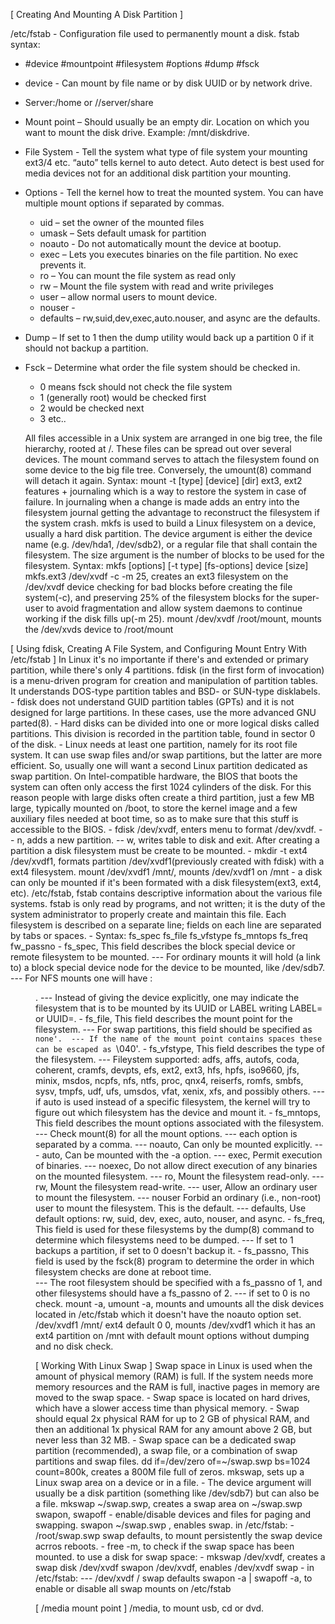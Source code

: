 
[ Creating And Mounting A Disk Partition ]

/etc/fstab - Configuration file used to permanently mount a disk.
fstab syntax:
- #device #mountpoint #filesystem #options #dump #fsck

- device - Can mount by file name or by disk UUID or by network drive.
- Server:/home or //server/share
- Mount point – Should usually be an empty dir. Location on which you want to mount the disk drive. Example: /mnt/diskdrive.
- File System - Tell the system what type of file system your mounting ext3/4 etc. “auto” tells kernel to auto detect. Auto detect is best used for media devices not for an additional disk partition your mounting.
- Options - Tell the kernel how to treat the mounted system. You can have multiple mount options if separated by commas.
    - uid – set the owner of the mounted files
    - umask – Sets default umask for partition
    - noauto - Do not automatically mount the device at bootup.
    - exec – Lets you executes binaries on the file partition. No exec prevents it.
    - ro – You can mount the file system as read only
    - rw – Mount the file system with read and write privileges
    - user – allow normal users to mount device.
    - nouser -
    - defaults – rw,suid,dev,exec,auto.nouser, and async are the defaults.
- Dump – If set to 1 then the dump utility would back up a partition 0 if it should not backup a partition.
- Fsck – Determine what order the file system should be checked in.
    - 0 means fsck should not check the file system
    - 1 (generally root) would be checked first
    - 2 would be checked next
    - 3 etc..

    All  files  accessible  in a Unix system are arranged in one big tree, the file hierarchy, rooted at /.  These files can be spread out over several devices. The mount command serves to attach the filesystem found on some device to the big  file  tree.  Conversely,  the umount(8) command will detach it again.
    Syntax:  mount -t [type] [device] [dir]
    ext3, ext2 features + journaling which is a way to restore the system in case of failure. In journaling  when a change is made adds an entry into the filesystem journal getting the advantage to reconstruct the filesystem if the system crash.
    mkfs  is  used  to build a Linux filesystem on a device, usually a hard disk partition.  The device argument is either the device name        (e.g.  /dev/hda1, /dev/sdb2), or a regular file that shall contain the filesystem.  The size argument is the number of  blocks  to  be used for the filesystem.
    Syntax:        mkfs [options] [-t type] [fs-options] device [size]
    mkfs.ext3 /dev/xvdf -c -m 25, creates an ext3 filesystem on the /dev/xvdf device checking for bad blocks before creating the file system(-c), and preserving 25% of the filesystem blocks for the super-user to avoid fragmentation and allow system daemons to continue working if the disk fills up(-m 25).
    mount /dev/xvdf /root/mount, mounts the /dev/xvds device to /root/mount


[ Using fdisk, Creating A File System, and Configuring Mount Entry With /etc/fstab ]
    In Linux it's no importante if  there's and extended or primary partition, while there's only 4 partitions. 
     fdisk  (in  the  first form of invocation) is a menu-driven program for creation and manipulation of partition tables.  It understands DOS-type partition tables and BSD- or SUN-type disklabels.
    - fdisk does not understand GUID partition tables (GPTs) and it is not designed for large partitions.  In  these  cases,  use  the  more advanced GNU parted(8).
    - Hard disks can be divided into one or more logical disks called partitions.  This division is recorded in the partition  table,  found in sector 0 of the disk.
    - Linux needs at least one partition, namely for its root file system.  It can use swap files and/or swap partitions, but the latter are        more efficient.  So, usually one will want a second Linux partition dedicated as swap partition.  On  Intel-compatible  hardware,  the        BIOS  that boots the system can often only access the first 1024 cylinders of the disk.  For this reason people with large disks often        create a third partition, just a few MB large, typically mounted on /boot, to store the kernel image and a few auxiliary files  needed        at  boot time, so as to make sure that this stuff is accessible to the BIOS.
    - fdisk /dev/xvdf, enters menu to format /dev/xvdf.
    -- n, adds a new partition.
    -- w, writes table to disk and exit.
    After creating a partition a disk filesystem must be create to be mounted. 
    - mkdir -t ext4 /dev/xvdf1, formats partition /dev/xvdf1(previously created with fdisk) with a ext4 filesystem.
    mount /dev/xvdf1 /mnt/, mounts /dev/xvdf1 on /mnt - a disk can only be mounted if it's been formated with a disk filesystem(ext3, ext4, etc).
    /etc/fstab,  fstab contains descriptive information about the various file systems.  fstab is only read by programs, and not written; it        is the duty of the system administrator to properly create and maintain this file.  Each filesystem is described on a  separate  line;        fields  on  each  line  are  separated by tabs or spaces.
    - Syntax:  fs_spec   fs_file    fs_vfstype    fs_mntops    fs_freq    fw_passno
    - fs_spec, This field describes the block special device or remote filesystem to be mounted.
    --- For ordinary mounts it will hold (a link to) a block special device node for the device to be mounted, like /dev/sdb7.  
    --- For NFS mounts one will have <host>:<dir>.
    --- Instead  of  giving  the  device  explicitly,  one  may indicate the filesystem that is to be mounted by its UUID or LABEL   writing  LABEL=<label>  or  UUID=<uuid>.
    - fs_file, This field describes the mount point for the filesystem.
    --- For swap partitions, this field should be specified as `none'. 
    --- If the name of the mount point contains spaces these can be escaped as `\040'.
    - fs_vfstype, This  field  describes  the type of the filesystem.
    --- Fileystem supported: adfs, affs, autofs, coda, coherent, cramfs, devpts, efs, ext2, ext3, hfs, hpfs, iso9660, jfs, minix, msdos,  ncpfs,  nfs,  ntfs,  proc,  qnx4,  reiserfs, romfs, smbfs, sysv, tmpfs, udf, ufs, umsdos, vfat, xenix, xfs, and possibly others.
    --- if auto is used instead of a specific filesystem, the kernel will try to figure out which filesystem has the device and mount it. 
    - fs_mntops, This field describes the mount options associated with the filesystem.
    --- Check mount(8) for all the mount options.
    --- each option is separated by a comma. 
    --- noauto, Can only be mounted explicitly.
    --- auto, Can be mounted with the -a option.
    --- exec,   Permit execution of binaries.
    --- noexec, Do  not allow direct execution of any binaries on the mounted filesystem.
    --- ro, Mount the filesystem read-only.
    --- rw, Mount the filesystem read-write.
    --- user, Allow  an  ordinary  user to mount the filesystem.
    --- nouser Forbid an ordinary (i.e., non-root) user to mount the filesystem.  This is the default.
    --- defaults, Use default options: rw, suid, dev, exec, auto, nouser, and async.
    - fs_freq, This field is used for these filesystems by the dump(8) command to determine which filesystems need to be dumped.
    --- If set to 1 backups a partition, if set to 0 doesn't backup it.
    - fs_passno, This  field is used by the fsck(8) program to determine the order in which filesystem checks are done at reboot time.  
    --- The root filesystem should be specified with a fs_passno of 1, and other filesystems should have a fs_passno of 2.
    --- if set to 0 is no check.
    mount -a, umount -a, mounts and umounts all the disk devices located in /etc/fstab which it doesn't have the noauto option set. 
    /dev/xvdf1 /mnt/ ext4 default 0 0, mounts /dev/xvdf1 which it has an ext4 partition on /mnt with default mount options without dumping and no disk check. 

[ Working With Linux Swap ]
    Swap space in Linux is used when the amount of physical memory (RAM) is full. If the system needs more memory resources and the RAM is full, inactive pages in memory are moved to the swap space.
    - Swap space is located on hard drives, which have a slower access time than physical memory. 
    -  Swap should equal 2x physical RAM for up to 2 GB of physical RAM, and then an additional 1x physical RAM for any amount above 2 GB, but never less than 32 MB. 
    -  Swap space can be a dedicated swap partition (recommended), a swap file, or a combination of swap partitions and swap files. 
    dd if=/dev/zero of=~/swap.swp bs=1024 count=800k, creates a 800M  file full of zeros.
    mkswap, sets up a Linux swap area on a device or in a file.
    - The  device  argument  will  usually be a disk partition (something like /dev/sdb7) but can also be a file.
    mkswap ~/swap.swp, creates a swap area on ~/swap.swp
           swapon, swapoff - enable/disable devices and files for paging and swapping.
    swapon ~/swap.swp , enables swap.
    in /etc/fstab:
    - /root/swap.swp swap defaults, to mount persistently the swap device acrros reboots. 
    - free -m, to check if the swap space has been mounted.
    to use a disk for swap space:
    - mkswap /dev/xvdf, creates a swap disk /dev/xvdf
    swapon /dev/xvdf, enables /dev/xvdf swap
    - in /etc/fstab:
    --- /dev/xvdf  /  swap  defaults
    swapon -a | swapoff -a, to enable or disable all swap mounts on /etc/fstab

[ /media mount point ]
    /media, to mount usb, cd or dvd.
